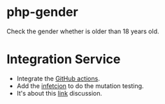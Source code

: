 # php-gender
Check the gender whether is older than 18 years old.

# Integration Service
- Integrate the [GitHub actions](https://docs.github.com/en/actions).
- Add the [infetcion](https://github.com/infection/infection) to do the mutation testing.
- It's about this [link](https://medium.com/@maks_rafalko/infection-mutation-testing-framework-c9ccf02eefd1) discussion.
